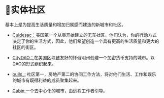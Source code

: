 # 🏡实体社区

基本上是为提高生活质量和增加归属感而建造的新城市和社区。

*   [Culdesac：](https://culdesac.com/ "Culdesac：")美国第一个从零开始建立的无车社区。他们认为，你的行动方式决定了你的生活方式，因此，他们希望创造一个具有更高的生活质量和更大的社区的街区。

*   [CityDAO：](https://www.citydao.io/ "CityDAO：")在美国区块链友好的怀俄明州创建一个加密货币支持的城市。以DAO的形式组织起来。

*   [build\_:](https://www.buildcities.network/ "build_:") 社区第一，房地产第二的协同工作方法，将对他们生活、工作和娱乐的城市有既得利益的成员聚集起来。

*   [Cabin:](https://www.creatorcabins.com/ "Cabin:")一个去中心化的城市，由远程工作者引导。
